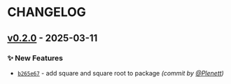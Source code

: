 # CHANGELOG
## [v0.2.0] - 2025-03-11
### :sparkles: New Features
- [`b265e67`](https://github.com/Galdormin/test-github-actions/commit/b265e676dc0b00ca0038089445ce3fce2b7df595) - add square and square root to package *(commit by [@Plenett](https://github.com/Plenett))*

[v0.2.0]: https://github.com/Galdormin/test-github-actions/compare/v0.1.2...v0.2.0

